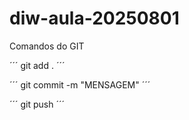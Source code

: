 # diw-aula-20250801

Comandos do GIT

´´´
git add .
´´´

´´´
git commit -m "MENSAGEM"
´´´

´´´
git push
´´´
